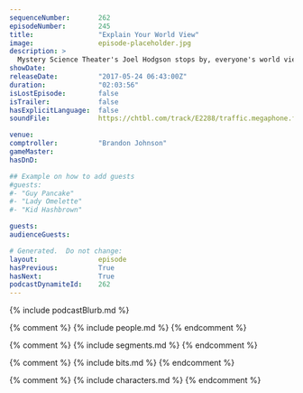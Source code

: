 ```yaml
---
sequenceNumber:       262
episodeNumber:        245
title:                "Explain Your World View"
image:                episode-placeholder.jpg
description: >
  Mystery Science Theater's Joel Hodgson stops by, everyone's world view gets questioned, then Mid-East journalists Robert Evans and Magenta Vaughn share stories of visiting war torn countries. Featuring Dan Harmon, Brandon Johnson, Spencer Crittenden, J...
showDate:             
releaseDate:          "2017-05-24 06:43:00Z"
duration:             "02:03:56"
isLostEpisode:        false
isTrailer:            false
hasExplicitLanguage:  false
soundFile:            https://chtbl.com/track/E2288/traffic.megaphone.fm/STA7038219060.mp3?updated=1596759709

venue:                
comptroller:          "Brandon Johnson"
gameMaster:           
hasDnD:               

## Example on how to add guests
#guests:
#- "Guy Pancake"
#- "Lady Omelette"
#- "Kid Hashbrown"

guests:
audienceGuests:

# Generated.  Do not change:
layout:               episode
hasPrevious:          True
hasNext:              True
podcastDynamiteId:    262
---
```


{% include podcastBlurb.md %}

{% comment %}
{% include people.md %}
{% endcomment %}

{% comment %}
{% include segments.md %}
{% endcomment %}

{% comment %}
{% include bits.md %}
{% endcomment %}

{% comment %}
{% include characters.md %}
{% endcomment %}
